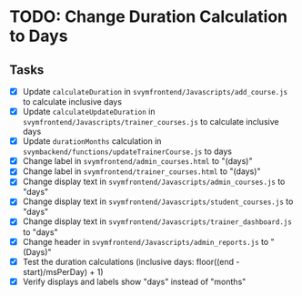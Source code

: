 # TODO: Change Duration Calculation to Days

## Tasks
- [x] Update `calculateDuration` in `svymfrontend/Javascripts/add_course.js` to calculate inclusive days
- [x] Update `calculateUpdateDuration` in `svymfrontend/Javascripts/trainer_courses.js` to calculate inclusive days
- [x] Update `durationMonths` calculation in `svymbackend/functions/updateTrainerCourse.js` to days
- [x] Change label in `svymfrontend/admin_courses.html` to "(days)"
- [x] Change label in `svymfrontend/trainer_courses.html` to "(days)"
- [x] Change display text in `svymfrontend/Javascripts/admin_courses.js` to "days"
- [x] Change display text in `svymfrontend/Javascripts/student_courses.js` to "days"
- [x] Change display text in `svymfrontend/Javascripts/trainer_dashboard.js` to "days"
- [x] Change header in `svymfrontend/Javascripts/admin_reports.js` to "(Days)"
- [x] Test the duration calculations (inclusive days: floor((end - start)/msPerDay) + 1)
- [x] Verify displays and labels show "days" instead of "months"
